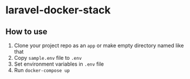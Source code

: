 # laravel-docker-stack

## How to use
1. Clone your project repo as an `app` or make empty directory named like that
2. Copy `sample.env` file to `.env`
3. Set environment variables in `.env` file
4. Run `docker-compose up`